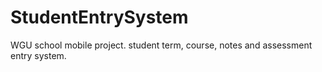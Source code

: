 # StudentEntrySystem
WGU school mobile project. student term, course, notes and assessment entry system.
